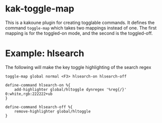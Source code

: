 # kak-toggle-map

This is a kakoune plugin for creating togglable commands. It defines the command `toggle-map` which takes two mappings instead of one. The first mapping is for the toggled-on mode, and the second is the toggled-off.

# Example: hlsearch

The following will make the key <F3> toggle highlighting of the search regex
```
toggle-map global normal <F3> hlsearch-on hlsearch-off

define-command hlsearch-on %{
    add-highlighter global/hltoggle dynregex '%reg{/}' 0:white,rgb:222222+ub
}

define-command hlsearch-off %{
    remove-highlighter global/hltoggle
}
```
